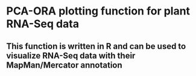# PCA-ORA plotting function for plant RNA-Seq data

## This function is written in R and can be used to visualize RNA-Seq data with their MapMan/Mercator annotation
## 
